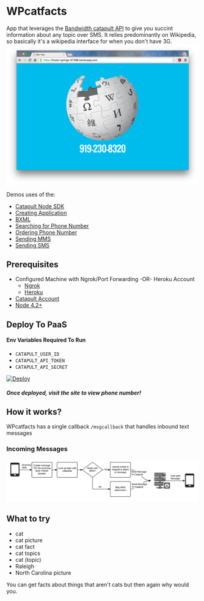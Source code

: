 # WPcatfacts
App that leverages the [Bandwidth catapult API](http://ap.bandwidth.com//?utm_medium=social&utm_source=github&utm_campaign=dtolb&utm_content=_) to give you succint information about any topic over SMS.  It relies predominantly on Wikipedia, so basically it's a wikipedia interface for when you don't have 3G.
![Screen Shot](/readme_images/screenshot.png?raw=true)

Demos uses of the:
* [Catapult Node SDK](https://github.com/bandwidthcom/node-bandwidth)
* [Creating Application](http://ap.bandwidth.com/docs/rest-api/applications/?utm_medium=social&utm_source=github&utm_campaign=dtolb&utm_content=_)
* [BXML](http://ap.bandwidth.com/docs/xml/?utm_medium=social&utm_source=github&utm_campaign=dtolb&utm_content=_)
* [Searching for Phone Number](http://ap.bandwidth.com/docs/rest-api/available-numbers/#resourceGETv1availableNumberslocal/?utm_medium=social&utm_source=github&utm_campaign=dtolb&utm_content=_)
* [Ordering Phone Number](http://ap.bandwidth.com/docs/rest-api/phonenumbers/#resourcePOSTv1usersuserIdphoneNumbers/?utm_medium=social&utm_source=github&utm_campaign=dtolb&utm_content=_)
* [Sending MMS](http://ap.bandwidth.com/docs/rest-api/messages/#resourcePOSTv1usersuserIdmessages/?utm_medium=social&utm_source=github&utm_campaign=dtolb&utm_content=_)
* [Sending SMS](http://ap.bandwidth.com/docs/rest-api/messages/#resourcePOSTv1usersuserIdmessages/?utm_medium=social&utm_source=github&utm_campaign=dtolb&utm_content=_)

## Prerequisites
- Configured Machine with Ngrok/Port Forwarding -OR- Heroku Account
  - [Ngrok](https://ngrok.com/)
  - [Heroku](https://www.heroku.com/)
- [Catapult Account](http://ap.bandwidth.com/?utm_medium=social&utm_source=github&utm_campaign=dtolb&utm_content=_)
- [Node 4.2+](https://nodejs.org/en/download/releases/)

## Deploy To PaaS

#### Env Variables Required To Run
* ```CATAPULT_USER_ID```
* ```CATAPULT_API_TOKEN```
* ```CATAPULT_API_SECRET```

[![Deploy](https://www.herokucdn.com/deploy/button.svg)](https://heroku.com/deploy)

#### *Once deployed, visit the site to view phone number!*


## How it works?
WPcatfacts has a single callback ```/msgcallback``` that handles inbound text messages

### Incoming Messages
![Basic Flow](/readme_images/flow.png?raw=true)

## What to try
* cat
* cat picture
* cat fact
* cat topics
* cat (topic)
* Raleigh
* North Carolina picture

You can get facts about things that aren't cats but then again why would you.